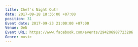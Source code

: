 ```yaml
---
title: Chef's Night Out!
date: 2017-09-18 18:36:00 +07:00
position: 31
Event date: 2017-09-23 21:00:00 +07:00
Venue: DeN
Event URL: https://www.facebook.com/events/294206987723286
Genre: music
---
```


